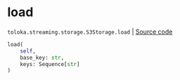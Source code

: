 # load
`toloka.streaming.storage.S3Storage.load` | [Source code](https://github.com/Toloka/toloka-kit/blob/v1.2.0/src/streaming/storage.py#L224)

```python
load(
    self,
    base_key: str,
    keys: Sequence[str]
)
```

